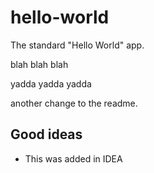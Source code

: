 # hello-world
The standard "Hello World" app.

blah blah blah

yadda yadda yadda

another change to the readme.

## Good ideas
- This was added in IDEA
